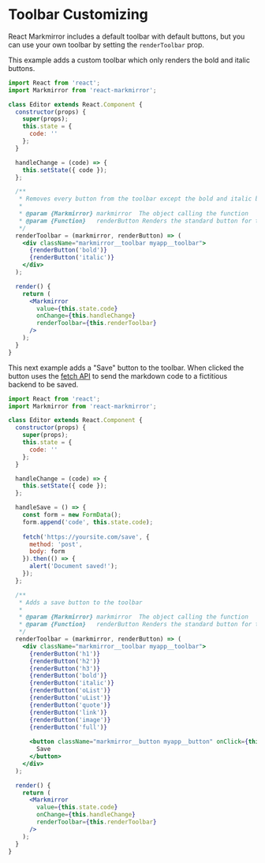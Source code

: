 Toolbar Customizing
===================
React Markmirror includes a default toolbar with default buttons, but you can use your own toolbar by setting the `renderToolbar` prop.

This example adds a custom toolbar which only renders the bold and italic buttons.

```jsx
import React from 'react';
import Markmirror from 'react-markmirror';

class Editor extends React.Component {
  constructor(props) {
    super(props);
    this.state = {
      code: ''
    };
  }

  handleChange = (code) => {
    this.setState({ code });
  };

  /**
   * Removes every button from the toolbar except the bold and italic buttons
   * 
   * @param {Markmirror} markmirror  The object calling the function
   * @param {Function}   renderButton Renders the standard button for the given command
   */
  renderToolbar = (markmirror, renderButton) => (
    <div className="markmirror__toolbar myapp__toolbar">
      {renderButton('bold')}
      {renderButton('italic')}
    </div>
  );

  render() {
    return (
      <Markmirror
        value={this.state.code}
        onChange={this.handleChange}
        renderToolbar={this.renderToolbar}
      />
    );
  }
}
```


This next example adds a "Save" button to the toolbar. When clicked the button uses the [fetch API](https://developer.mozilla.org/en-US/docs/Web/API/Fetch_API) to send the markdown code to a fictitious backend to be saved.

```jsx
import React from 'react';
import Markmirror from 'react-markmirror';

class Editor extends React.Component {
  constructor(props) {
    super(props);
    this.state = {
      code: ''
    };
  }

  handleChange = (code) => {
    this.setState({ code });
  };

  handleSave = () => {
    const form = new FormData();
    form.append('code', this.state.code);
    
    fetch('https://yoursite.com/save', {
      method: 'post',
      body: form
    }).then(() => {
      alert('Document saved!');
    });
  };

  /**
   * Adds a save button to the toolbar
   * 
   * @param {Markmirror} markmirror  The object calling the function
   * @param {Function}   renderButton Renders the standard button for the given command
   */
  renderToolbar = (markmirror, renderButton) => (
    <div className="markmirror__toolbar myapp__toolbar">
      {renderButton('h1')}
      {renderButton('h2')}
      {renderButton('h3')}
      {renderButton('bold')}
      {renderButton('italic')}
      {renderButton('oList')}
      {renderButton('uList')}
      {renderButton('quote')}
      {renderButton('link')}
      {renderButton('image')}
      {renderButton('full')}
      
      <button className="markmirror__button myapp__button" onClick={this.handleSave}>
        Save
      </button>
    </div>
  );

  render() {
    return (
      <Markmirror
        value={this.state.code}
        onChange={this.handleChange}
        renderToolbar={this.renderToolbar}
      />
    );
  }
}
```
